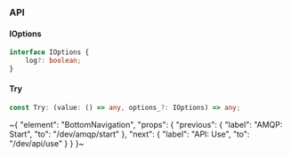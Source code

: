 

### API

#### IOptions

```ts
interface IOptions {
    log?: boolean;
}
```

#### Try

```ts
const Try: (value: () => any, options_?: IOptions) => any;
```

~{
  "element": "BottomNavigation",
  "props": {
    "previous": {
      "label": "AMQP: Start",
      "to": "/dev/amqp/start"
    },
    "next": {
      "label": "API: Use",
      "to": "/dev/api/use"
    }
  }
}~
